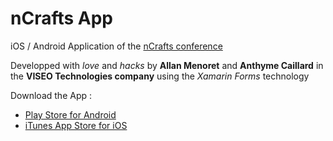 # nCrafts App
iOS / Android Application of the [nCrafts conference](http://ncrafts.io/)

Developped with *love* and *hacks* by **Allan Menoret** and **Anthyme Caillard** in the **VISEO Technologies company** using the *Xamarin Forms* technology

Download the App :

- [Play Store for Android](https://play.google.com/store/apps/details?id=com.ncrafts.droid)
- [iTunes App Store for iOS](https://itunes.apple.com/fr/app/ncrafts-2016/id1109349036?mt=8)

